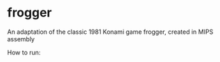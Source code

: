 # frogger
An adaptation of the classic 1981 Konami game frogger, created in MIPS assembly

How to run:

